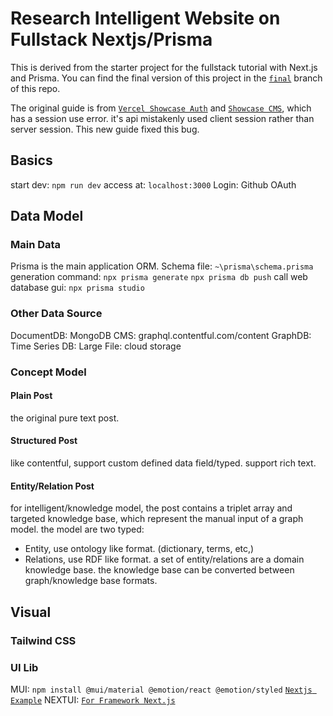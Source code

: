 # Research Intelligent Website on Fullstack Nextjs/Prisma

This is derived from the starter project for the fullstack tutorial with Next.js and Prisma. You can find the final version of this project in the [`final`](https://github.com/prisma/blogr-nextjs-prisma/tree/final) branch of this repo.

The original guide is from [`Vercel Showcase Auth`](https://vercel.com/guides/nextjs-prisma-postgres) and [`Showcase CMS`](https://vercel.com/guides/integrating-next-js-and-contentful-for-your-headless-cms), which has a session use error. it's api mistakenly used client session rather than server session. This new guide fixed this bug.
## Basics
start dev: ```npm run dev```
access at: ```localhost:3000```
Login: Github OAuth

## Data Model
### Main Data
Prisma is the main application ORM.
Schema file: ```~\prisma\schema.prisma```
generation command: 
```npx prisma generate```
```npx prisma db push```
call web database gui:
```npx prisma studio```

### Other Data Source
DocumentDB: MongoDB
CMS: graphql.contentful.com/content
GraphDB:
Time Series DB:
Large File: cloud storage


### Concept Model

#### Plain Post
the original pure text post.

#### Structured Post
like contentful, support custom defined data field/typed. support rich text.

#### Entity/Relation Post
for intelligent/knowledge model, the post contains a triplet array and targeted knowledge base, which represent the manual input of a graph model. the model are two typed:
- Entity, use ontology like format. (dictionary, terms, etc,)
- Relations, use RDF like format.
a set of entity/relations are a domain knowledge base.
the knowledge base can be converted between graph/knowledge base formats.

#### 

## Visual
### Tailwind CSS

### UI Lib
MUI: ```npm install @mui/material @emotion/react @emotion/styled```
[`Nextjs Example`](https://mui.com/material-ui/getting-started/example-projects/)
NEXTUI: [`For Framework Next.js`](https://nextui.org/docs/frameworks/nextjs)
